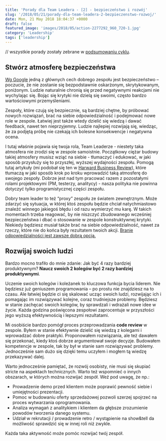 ```yaml
---
title: 'Porady dla Team Leadera - [2] - bezpieczeństwo i rozwój'
slug: '/2018/05/21/porady-dla-team-leadera-2-bezpieczenstwo-rozwoj/'
date: Mon, 21 May 2018 18:04:37 +0000
draft: false
featured_image: 'images/2018/05/action-2277292_960_720-1.jpg'
category: 'Leadership'
tags: ['leadership']
---
```


// wszystkie porady zostały zebrane w [podsumowaniu cyklu](https://radblog.pl/2018/05/17/porady-dla-team-leadera-podsumowanie/).

Stwórz atmosferę bezpieczeństwa
-------------------------------

[Wg Google](https://rework.withgoogle.com/blog/five-keys-to-a-successful-google-team/) jedną z głównych cech dobrego zespołu jest bezpieczeństwo – poczucie, że nie zostanie się bezpodstawnie oskarżonym, skrytykowanym, poniżonym. Ludzie naturalnie chronią się przed negatywnymi reakcjami nie wychylając się. Bojąc się krytyki nie dzielą się swoimi, często bardzo wartościowymi przemyśleniami.

Zespoły, które czują się bezpiecznie, są bardziej chętne, by próbować nowych rozwiązań, brać na siebie odpowiedzialność i podejmować nowe role w zespole. Łatwiej jest także wtedy dzielić się wiedzą i dawać feedback, nawet ten nieprzyjemny. Ludzie najlepiej rozwijają się, wiedząc, że za podjętą próbę nie czekają ich bolesne konsekwencje i negatywna ocena.

I tutaj właśnie pojawia się twoja rola, Team Leaderze - niestety taka atmosfera nie zrodzi się w zespole samoistnie. Początkowy ciężar budowy takiej atmosfery musisz wziąć na siebie - tłumaczyć i edukować, w jaki sposób przysłuży się to przyszłej, wyższej wydajności zespołu. Pomogą tutaj artykuły (mi podobał się ten w [Harward Business Review](https://hbr.org/2017/08/high-performing-teams-need-psychological-safety-heres-how-to-create-it)), które tłumaczą w jaki sposób krok po kroku wprowadzić taką atmosferę do swojego zespoły. Dobrze jest nad tym pracować razem z pozostałymi rolami projektowymi (PM, testerzy, analitycy) - nasza polityka nie powinna dotyczyć tylko programistycznej części zespołu.

Dobry team leader to też “proxy” zespołu ze światem zewnętrznym. Może zdarzyć się sytuacja, w której ktoś zespołu będzie chciał natychmiastowo znaleźć winnego jakiegoś błędu i od razu wymierzyć mu karę. W takich momentach trzeba reagować, by nie niszczyć zbudowanego wcześniej bezpieczeństwa i dbać o stosowanie w zespole konstruktywnej krytyki. Niekiedy będziesz musiał także brać na siebie odpowiedzialność, nawet za rzeczy, które nie do końca były rezultatem twoich akcji. [Branie odpowiedzialności jest zawsze dobrą opcją.](https://conantleadership.com/why-taking-responsibility-best-leadership-choice/)

Rozwijaj swoich ludzi
---------------------

Bardzo mocno trafiło do mnie zdanie: Jak być 4 razy bardziej produktywnym? **Naucz swoich 2 kolegów być 2 razy bardziej produktywnymi**.

Uczenie swoich kolegów i koleżanek to kluczowa funkcja bycia liderem. Nie będziesz już geniuszem programowania – po prostu nie znajdziesz na to czasu. Ale łatwiej będzie ci się skalować ucząc swoich ludzi, rozwijając ich i pomagając im rozwiązywać kolejne, coraz trudniejsze problemy. Będziesz w stanie zachęcać swoich kolegów, by sprawdzali i wdrażali nowe idee w życie. Każda godzina poświęcona zespołowi zaprocentuje w przyszłości jego wyższą efektywnością i lepszymi rezultatami.

Mi osobiście bardzo pomógł proces przeprowadzania **code review** w zespole. Byłem w stanie efektywnie dzielić się wiedzą z kolegami i wprowadzać dobre praktyki. Proponowałem rozwiązania, ale też dawałem się przekonać, kiedy ktoś dobrze argumentował swoje decyzje. Budowałem kompetencje w zespole, tak by był w stanie sam rozwiązywać problemy. Jednocześnie sam dużo się dzięki temu uczyłem i mogłem tą wiedzę przekazywać dalej.

Warto jednocześnie pamiętać, że rozwój osobisty, nie musi się skupiać stricte na aspektach technicznych. Warto też wspomnieć o innych obszarach, w których można rozwijać zespół. Weź pod uwagę, że np.:

 *   Prowadzenie demo przed klientem może poprawić pewność siebie i umiejętności prezentacji.
 *   Pomoc w budowaniu oferty sprzedażowej pozwoli szerzej spojrzeć na proces wytwarzania oprogramowania.
 *   Analiza wymagań z analitykiem i klientem da głębsze zrozumienie powodów tworzenia danego systemu.
 *   Udział w rekrutacji / prowadzenie retro / wystąpienie na show&tell da możliwość sprawdzić się w innej roli niż zwykle.

Każda taka aktywność może pomóc rozwijać twój zespół.